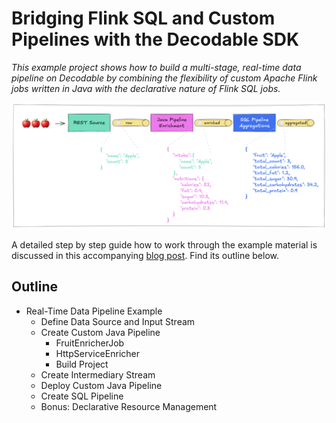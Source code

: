 # Bridging Flink SQL and Custom Pipelines with the Decodable SDK

_This example project shows how to build a multi-stage, real-time data pipeline on Decodable by combining the flexibility of custom Apache Flink jobs written in Java with the declarative nature of Flink SQL jobs._

![high-level-example-overview](./docs/images/high-level-example-overview.png)

A detailed step by step guide how to work through the example material is discussed in this accompanying [blog post](https://decodable.co/blog). Find its outline below.

## Outline

* Real-Time Data Pipeline Example
    - Define Data Source and Input Stream
    - Create Custom Java Pipeline
        - FruitEnricherJob
        - HttpServiceEnricher
        - Build Project
    - Create Intermediary Stream
    - Deploy Custom Java Pipeline
    - Create SQL Pipeline
    - Bonus: Declarative Resource Management
